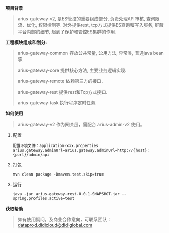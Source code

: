 **项目背景**

> arius-gateway-v2, 是ES管控的重要组成部分, 负责处理API审核, 查询限流、优化, 权限控制等. 对外提供rest, tcp方式提供ES查询和写入服务, 屏蔽平台内部的细节, 起到了保护和管控ES集群的作用.

**工程模块组成和划分:**

 >arius-gateway-common     存放公共常量, 公用方法, 异常类, 普通java bean等.
> 
 >arius-gateway-core       提供核心方法, 主要业务逻辑实现.
> 
>arius-gateway-remote     依赖第三方的接口.
>   
> arius-gateway-rest       提供rest和Tcp方式接口.
>   
> arius-gateway-task       执行程序定时任务.

**如何使用**

> arius-gateway-v2 作为网关层，需配合 arius-admin-v2 使用。
> 
1. 配置
   
       配置环境文件：application-xxx.properties
       arius.gateway.adminUrl=arius.gateway.adminUrl=http://{host}:{port}/admin/api
2. 打包 
   
       mvn clean package -Dmaven.test.skip=true
   
3. 运行

       java -jar arius-gateway-rest-0.0.1-SNAPSHOT.jar --spring.profiles.active=test

   
**获取帮助**
> 如有使用疑问，及商业合作意向，可联系团队：dataprod.didicloud@didiglobal.com
